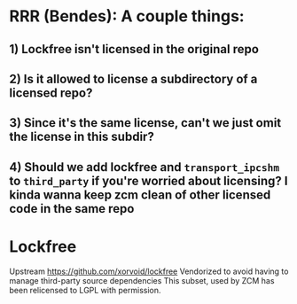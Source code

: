 # RRR (Bendes): A couple things:
##              1) Lockfree isn't licensed in the original repo
##              2) Is it allowed to license a subdirectory of a licensed repo?
##              3) Since it's the same license, can't we just omit the license in this subdir?
##              4) Should we add lockfree and `transport_ipcshm` to `third_party` if you're worried about licensing? I kinda wanna keep zcm clean of other licensed code in the same repo

# Lockfree

Upstream https://github.com/xorvoid/lockfree
Vendorized to avoid having to manage third-party source dependencies
This subset, used by ZCM has been relicensed to LGPL with permission.
